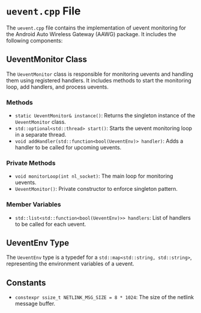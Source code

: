 # `uevent.cpp` File

The `uevent.cpp` file contains the implementation of uevent monitoring for the Android Auto Wireless Gateway (AAWG) package. It includes the following components:

## UeventMonitor Class

The `UeventMonitor` class is responsible for monitoring uevents and handling them using registered handlers. It includes methods to start the monitoring loop, add handlers, and process uevents.

### Methods

- `static UeventMonitor& instance()`: Returns the singleton instance of the `UeventMonitor` class.
- `std::optional<std::thread> start()`: Starts the uevent monitoring loop in a separate thread.
- `void addHandler(std::function<bool(UeventEnv)> handler)`: Adds a handler to be called for upcoming uevents.

### Private Methods

- `void monitorLoop(int nl_socket)`: The main loop for monitoring uevents.
- `UeventMonitor()`: Private constructor to enforce singleton pattern.

### Member Variables

- `std::list<std::function<bool(UeventEnv)>> handlers`: List of handlers to be called for each uevent.

## UeventEnv Type

The `UeventEnv` type is a typedef for a `std::map<std::string, std::string>`, representing the environment variables of a uevent.

## Constants

- `constexpr ssize_t NETLINK_MSG_SIZE = 8 * 1024`: The size of the netlink message buffer.
